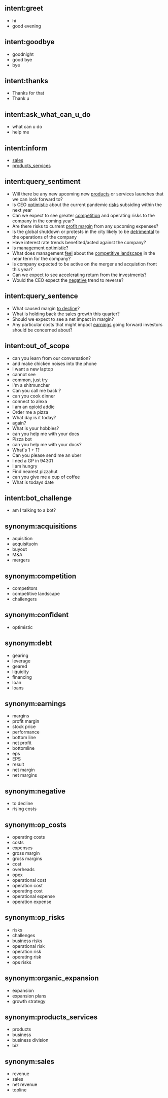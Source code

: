 ## intent:greet
- hi
- good evening

## intent:goodbye
- goodnight
- good bye
- bye

## intent:thanks
- Thanks for that
- Thank u

## intent:ask_what_can_u_do
- what can u do
- help me

## intent:inform
- [sales](aspect_type)
- [products_services](aspect_type)

## intent:query_sentiment
- Will there be any new upcoming new [products](aspect_type) or services launches that we can look forward to?
- Is CEO [optimistic](emot_polarity) about the current pandemic [risks](aspect_type:op_risks) subsiding within the next year
- Can we expect to see greater [competition](aspect_type) and operating risks to the company in the coming year?
- Are there risks to current [profit margin](aspect_type:earnings) from any upcoming expenses?
- Is the global shutdown or protests in the city likely to be [detrimental](sent_polarity) to the operations of the company
- Have interest rate trends benefited/acted against the company?
- Is management [optimistic](emot_polarity)?
- What does management [feel](emot_polarity) about the [competitive landscape](aspect_type:competition) in the near term for the company?
- Is company expected to be active on the merger and acquistion front this year?
- Can we expect to see accelerating return from the investments?
- Would the CEO expect the [negative](sent_polarity) trend to reverse?

## intent:query_sentence
- What caused margin [to decline](sent_polarity:negative)?
- What is holding back the [sales](aspect_type) growth this quarter?
- Should we expect to see a net impact in margin?
- Any particular costs that might impact [earnings](aspect_type) going forward investors should be concerned about?

## intent:out_of_scope
- can you learn from our conversation?
- and make chicken noises into the phone
- I want a new laptop
- cannot see
- common, just try
- I'm a shitmuncher
- Can you call me back ?
- can you cook dinner
- connect to alexa
- I am an opioid addic
- Order me a pizza
- What day is it today?
- again?
- What is your hobbies?
- can you help me with your docs
- Pizza bot
- can you help me with your docs?
- What's 1 + 1?
- Can you please send me an uber
- I ned a GP in 94301
- I am hungry
- Find nearest pizzahut
- can you give me a cup of coffee
- What is todays date

## intent:bot_challenge
- am I talking to a bot?

## synonym:acquisitions
- aquisition
- acquisituoin
- buyout
- M&A
- mergers

## synonym:competition
- competitors
- competitive landscape
- challengers

## synonym:confident
- optimistic

## synonym:debt
- gearing
- leverage
- geared
- liquidity
- financing
- loan
- loans

## synonym:earnings
- margins
- profit margin
- stock price
- performance
- bottom line
- net profit
- bottomline
- eps
- EPS
- result
- net margin
- net margins

## synonym:negative
- to decline
- rising costs

## synonym:op_costs
- operating costs
- costs
- expenses
- gross margin
- gross margins
- cost
- overheads
- opex
- operational cost
- operation cost
- operating cost
- operational expense
- operation expense

## synonym:op_risks
- risks
- challenges
- business risks
- operational risk
- operation risk
- operating risk
- ops risks

## synonym:organic_expansion
- expansion
- expansion plans
- growth strategy

## synonym:products_services
- products
- business
- business division
- biz

## synonym:sales
- revenue
- sales
- net revenue
- topline

